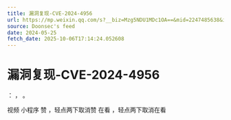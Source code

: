 ```yaml
---
title: 漏洞复现-CVE-2024-4956
url: https://mp.weixin.qq.com/s?__biz=Mzg5NDU1MDc1OA==&mid=2247485638&idx=2&sn=bbc239d8dd8651d3036e387a3127814e
source: Doonsec's feed
date: 2024-05-25
fetch_date: 2025-10-06T17:14:24.052608
---
```


# 漏洞复现-CVE-2024-4956

：
，
。

视频
小程序
赞
，轻点两下取消赞
在看
，轻点两下取消在看